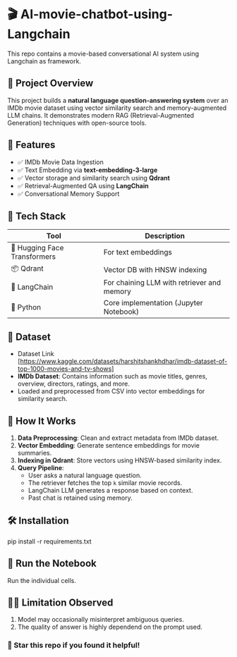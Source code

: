 # 🎬 AI-movie-chatbot-using-Langchain

This repo contains a movie-based conversational AI system using Langchain as framework.

## 🚀 Project Overview

This project builds a **natural language question-answering system** over an IMDb movie dataset using vector similarity search and memory-augmented LLM chains. It demonstrates modern RAG (Retrieval-Augmented Generation) techniques with open-source tools.

## 📌 Features

- ✅ IMDb Movie Data Ingestion
- ✅ Text Embedding via **text-embedding-3-large**
- ✅ Vector storage and similarity search using **Qdrant** 
- ✅ Retrieval-Augmented QA using **LangChain**
- ✅ Conversational Memory Support

## 🧰 Tech Stack

| Tool        | Description                              |
|-------------|------------------------------------------|
| 🧠 Hugging Face Transformers | For text embeddings |
| 📦 Qdrant    | Vector DB with HNSW indexing            |
| 🧩 LangChain | For chaining LLM with retriever and memory |
| 🐍 Python    | Core implementation (Jupyter Notebook)  |

## 📂 Dataset

-  Dataset Link [https://www.kaggle.com/datasets/harshitshankhdhar/imdb-dataset-of-top-1000-movies-and-tv-shows]
- **IMDb Dataset**: Contains information such as movie titles, genres, overview, directors, ratings, and more.
-  Loaded and preprocessed from CSV into vector embeddings for similarity search.

## 🧪 How It Works

1. **Data Preprocessing**: Clean and extract metadata from IMDb dataset.
2. **Vector Embedding**: Generate sentence embeddings for movie summaries.
3. **Indexing in Qdrant**: Store vectors using HNSW-based similarity index.
4. **Query Pipeline**:
    - User asks a natural language question.
    - The retriever fetches the top `k` similar movie records.
    - LangChain LLM generates a response based on context.
    - Past chat is retained using memory.

## 🛠️ Installation

pip install -r requirements.txt

## 🧪 Run the Notebook

Run the individual cells.

## 👩‍💻 Limitation Observed
1. Model may occasionally misinterpret ambiguous queries.
2. The quality of answer is highly dependend on the prompt used.

### 🌟 Star this repo if you found it helpful!
